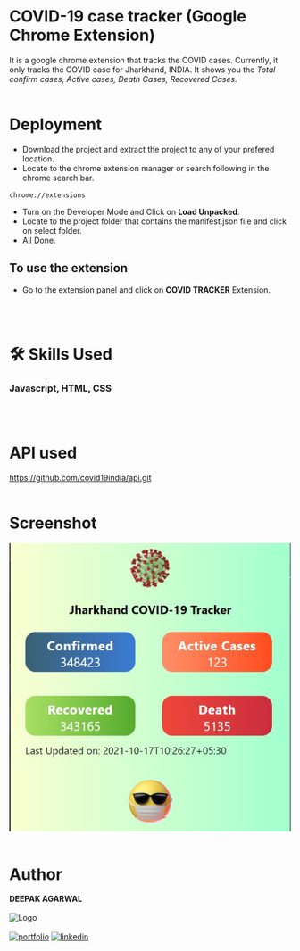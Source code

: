 # COVID-19 case tracker (Google Chrome Extension)
It is a google chrome extension that tracks the COVID cases. Currently, it only tracks the COVID case for Jharkhand, INDIA. It shows you the *Total confirm cases, Active cases, Death Cases, Recovered Cases*.
<br/><br>

# Deployment
- Download the project and extract the project to any of your prefered location.
- Locate to the chrome extension manager or search following in the chrome search bar.
```
chrome://extensions
```


- Turn on the Developer Mode and Click on **Load Unpacked**.
- Locate to the project folder that contains the manifest.json file and click on select folder.
- All Done.

## To use the extension


- Go to the extension panel and click on **COVID TRACKER** Extension.

<br/><br/>

# 🛠 Skills Used
### Javascript, HTML, CSS
<br/><br/>

# API used
https://github.com/covid19india/api.git
<br/><br/>

# Screenshot
![IMAGE](Images/screenshot.jpg)
<br/><br/>
# Author 
**DEEPAK AGARWAL** <br/><br/>
![Logo](https://github.com/deepaksanwaria/Swarastra/blob/7377029fa0a064e39c19538f6c22cf89b44c1a03/Readme-Image/Deepak-Agarwal.png?raw=true)
<br/><br/>
[![portfolio](https://img.shields.io/badge/portfolio-000?style=for-the-badge&logo=ko-fi&logoColor=white)](https://github.com/deepaksanwaria/)
[![linkedin](https://img.shields.io/badge/linkedin-0A66C2?style=for-the-badge&logo=linkedin&logoColor=white)](https://www.linkedin.com/in/deepak-agarwal-2460831a9/)
